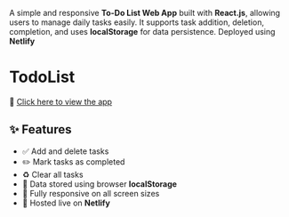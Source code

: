 A simple and responsive **To-Do List Web App** built with **React.js**, allowing users to manage daily tasks easily. It supports task addition, deletion, completion, and uses **localStorage** for data persistence. Deployed using **Netlify**

# TodoList
🔗 [Click here to view the app](https://jigneshtodo.netlify.app/)

## ✨ Features

- ✅ Add and delete tasks
- ✏️ Mark tasks as completed
- ♻️ Clear all tasks
- 💾 Data stored using browser **localStorage**
- 📱 Fully responsive on all screen sizes
- 🚀 Hosted live on **Netlify**


